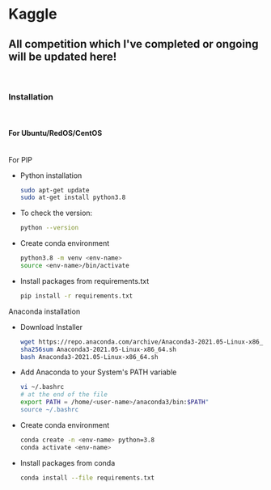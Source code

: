 # Kaggle

## All competition which I've completed or ongoing will be updated here!
</br>

### Installation

</br>

#### For Ubuntu/RedOS/CentOS

</br>
For PIP

- Python installation
    ```sh
    sudo apt-get update
    sudo at-get install python3.8
    ```
- To check the version:
    ```sh
    python --version
    ```
- Create conda environment
    ```sh
    python3.8 -m venv <env-name>
    source <env-name>/bin/activate
    ```
- Install packages from requirements.txt
    ```sh
    pip install -r requirements.txt
    ```

Anaconda installation

- Download Installer
    ```sh
    wget https://repo.anaconda.com/archive/Anaconda3-2021.05-Linux-x86_64.sh
    sha256sum Anaconda3-2021.05-Linux-x86_64.sh
    bash Anaconda3-2021.05-Linux-x86_64.sh
    ```
- Add Anaconda to your System's PATH variable
    ```sh
    vi ~/.bashrc
    # at the end of the file
    export PATH = /home/<user-name>/anaconda3/bin:$PATH"
    source ~/.bashrc
    ```
- Create conda environment
    ```sh
    conda create -n <env-name> python=3.8
    conda activate <env-name>
    ```
- Install packages from conda
    ```sh
    conda install --file requirements.txt
    ```
